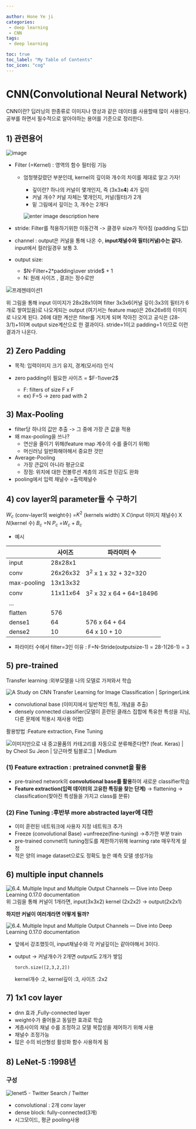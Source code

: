 ```yaml
---

author: Hone Ye ji
categories: 
 - deep learning
 - CNN
tags: 
 - deep learning

toc: true
toc_label: "My Table of Contents"
toc_icon: "cog"
---
```



# CNN(Convolutional Neural Network)
CNN이란? 딥러닝의 한종류로 이미지나 영상과 같은 데이터를 사용할때 많이 사용된다. 공부를 하면서 필수적으로 알아야하는 용어를 기준으로 정리한다.
## 1) 관련용어

![image](https://user-images.githubusercontent.com/45659433/142574822-992c56a2-8e88-4db2-aeb4-d8eb3c920c73.png)

-  Filter (=Kernel) : 영역의 함수 필터링 기능 
	- 엄청헷갈렸던 부분인데, kernel의 깊이와 개수의 차이를 제대로 알고 가자!
		- 깊이란? 하나의 커널이 몇개인지, 즉 (3x3x**4**) 4가 깊이
		- 커널 개수? 커널 자체는 몇개인지,  커널(필터)가 2개
		-  밑 그림에서 깊이는 3, 개수는 2개다

		![enter image description here](https://i.stack.imgur.com/rsKBz.png)

- stride: Filter를 적용하기위한 이동간격 -> 클경우 size가 작아짐 (padding 도입)
-  channel :  output은 커널을 통해 나온 수, **input채널수와 필터(커널)수는 같다.** input에서 컬러일경우 보통 3.
- output size:

	-  $N-Filter+2*padding\over stride$ + 1 
	- N: 원래 사이즈 , 결과는 정수로만
	
![프레젠테이션1](https://user-images.githubusercontent.com/45659433/142803365-e8fa5763-14c2-4e49-9518-7ba3dc623381.png)

위 그림을 통해 input 이미지가 28x28x1이며 filter 3x3x6(커널 깊이:3x3의 필터가 6개로 쌓여있음)로 나오게되는 output (여기서는 feature map)은 26x26x6의 이미지로 나오게 된다.
26에 대한 계산은 filter를 거치게 되며 작아진 것이고 공식은 (28-3/1)+1이며 output size계산으로 한 결과이다. stride=1이고 padding=1 이므로 이런 결과가 나온다.

## 2) Zero Padding
- 목적: 입력이미지 크기 유지, 경계(모서리) 인식

- zero padding이 필요한 사이즈 = $F-1\over2$ 
	- F: filters of size F x F
	- ex) F=5 -> zero pad with 2

## 3) Max-Pooling
- filter당 하나의 값만 추출 -> 그 중에 가장 큰 값을 적용
- 왜 max-pooling을 쓰나? 
	- 연산을 줄이기 위해(feature map 계수의 수를 줄이기 위해)
	- 머신러닝 일반화해야해서 중요한 것만
- Average-Pooling 
	- 가장 큰값이 아니라 평균으로
	- 장점: 위치에 대한 컨볼루션 계층의 과도한 민감도 완화
- pooling에서 입력 채널수 =출력채널수


## 4) cov layer의 parameter들 수 구하기

$W_c$ (conv-layer의 weight수) =$K^2$ (kernels width) X $C$(input 이미지 채널수) X $N$(kernel 수)
$B_c$ =N
$P_c$ =$W_c +B_c$
- 예시
	
| | 사이즈  |파라미터 수 |
|--|--|--|
|input  | 28x28x1  | |
|conv  |26x26x32  | $3^2$ x 1 x 32 + 32=320 |
|max-pooling  | 13x13x32 ||
|conv  | 11x11x64 |$3^2$ x 32 x 64 + 64=18496|
|...  |  ||
|flatten | 576 ||
|dense1  | 64 |576 x 64 + 64|
|dense2 | 10  |64 x 10 + 10|

* 파라미터 수에서 filter=3인 이유 
: F=N-Stride(outputsize-1) = 28-1(26-1) = 3

## 5) pre-trained

Transfer learning :외부모델을 나의 모델로 가져와서 학습

![A Study on CNN Transfer Learning for Image Classification | SpringerLink](https://media.springernature.com/original/springer-static/image/chp%3A10.1007%2F978-3-319-97982-3_16/MediaObjects/462159_1_En_16_Fig1_HTML.gif)
- convolutional base (이미지에서 일반적인 특징, 개념을 추출) 
- densely connected classifier(모델이 훈련된 클래스 집합에 특유한 특성을 지님, 다른 문제에 적용시 재사용 어렵)

활용방법 :Feature extraction, Fine Tuning

![이미지만으로 내 중고물품의 카테고리를 자동으로 분류해준다면? (feat. Keras) | by Cheol Su Jeon | 당근마켓  팀블로그 | Medium](https://miro.medium.com/max/1400/1*LSaGvgZxxm9qihiSN3ySxQ.png)

### (1) Feature extraction : pretrained convnet을 활용
- pre-trained network의 **convolutional base를 활용**하여 새로운 classifier학습
-  **Feature extraction(입력 데이터의 고유한 특징을 찾는 단계)** $\rightarrow$ flattening $\rightarrow$  classification(찾아진 특성들을 가지고 class를 분류)



### (2) Fine Tuning :후반부 more abstracted layer에 대한
- 이미 훈련된 네트워크에 사용자 지정 네트워크 추가
- Freeze (convolutional Base) +unfreeze(fine-tuning) $\rightarrow$추가한 부분 train
- pre-trained convnet의 tuning정도를 제한하기위해 learning rate 매우작게 설정
- 적은 양의 image dataset으로도 정확도 높은 예측 모델 생성가능
 

## 6) multiple input channels

![6.4. Multiple Input and Multiple Output Channels — Dive into Deep Learning  0.17.0 documentation](https://d2l.ai/_images/conv-multi-in.svg)
위 그림을 통해 커널이 1개라면, input(3x3x2) kernel (2x2x2) $\rightarrow$ output(2x2x1)


**하지만 커널이 여러개라면 어떻게 될까?**

![6.4. Multiple Input and Multiple Output Channels — Dive into Deep Learning  0.17.0 documentation](https://d2l.ai/_images/conv-1x1.svg)
- 앞에서 강조했듯이, input채널수와 각 커널깊이는 같아야해서 3이다.
- output -> 커널개수가 2개면 output도 2개가 쌓임
           
      torch.size([2,3,2,2])
  kernel개수 :2, kernel깊이 :3, 사이즈 :2x2
## 7) 1x1 cov layer
- dnn 효과 ,Fully-connected layer
- weight수가 줄어들고 동일한 효과로 학습
- 계층사이의 채널 수를 조정하고 모델 복잡성을 제어하기 위해 사용
- 채널수 조정가능
- 많은 수의 비선형성 활성화 함수 사용하게 됨
## 8) LeNet-5 :1998년

### 구성
![lenet5 - Twitter Search / Twitter](https://pbs.twimg.com/media/Ej4cI4IX0AEP7Sh.jpg)


- convolutional : 2개 conv layer
- dense block: fully-connected(3개)
- 시그모이드, 평균 pooling사용
<!--stackedit_data:
eyJoaXN0b3J5IjpbMjgxNDMyNiwtMjA0MTAyODM5MSwxNzk0Mj
k1NTUwLDIwOTU0NjM0NDAsLTc5MzAwNDEwMywxNjk2MDEzOTIy
LDEyMzgwMzIzMjEsLTc1NzgwNTYyMF19
-->